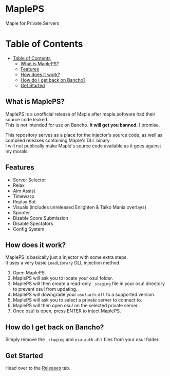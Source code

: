 # MaplePS
Maple for Private Servers

Table of Contents
==================
- [Table of Contents](#table-of-contents)
  - [What is MaplePS?](#what-is-mapleps)
  - [Features](#features)
  - [How does it work?](#how-does-it-work)
  - [How do I get back on Bancho?](#how-do-i-get-back-on-bancho)
  - [Get Started](#get-started)

What is MaplePS?
------
MaplePS is a unofficial release of Maple after maple.software had their source code leaked.  
This is not intended for use on Bancho. **It will get you banned.** I promise.

This repository serves as a place for the injector's source code, as well as compiled releases containing Maple's DLL binary.  
I will not publically make Maple's source code available as it goes against my morals.

Features
------
- Server Selector
- Relax
- Aim Assist
- Timewarp
- Replay Bot
- Visuals (includes unreleased Enlighten & Taiko Mania overlays)
- Spoofer
- Disable Score Submission
- Disable Spectators
- Config System

How does it work?
------
MaplePS is basically just a injector with some extra steps.  
It uses a very basic `LoadLibrary` DLL injection method.

1. Open MaplePS.
2. MaplePS will ask you to locate your osu! folder.
3. MaplePS will then create a read-only `_staging` file in your osu! directory to prevent osu! from updating.
4. MaplePS will downgrade your `osu!auth.dll` to a supported version.
5. MaplePS will ask you to select a private server to connect to.
6. MaplePS will then open osu! on the selected private server.
7. Once osu! is open, press ENTER to inject MaplePS.

How do I get back on Bancho?
------
Simply remove the `_staging` and `osu!auth.dll` files from your osu! folder.

Get Started
------
Head over to the [Releases](https://github.com/yo-ru/MaplePS/releases) tab.

